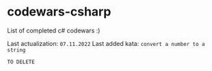 # codewars-csharp

List of completed c# codewars :)

Last actualization: `07.11.2022`
Last added kata: `convert a number to a string`

`TO DELETE`